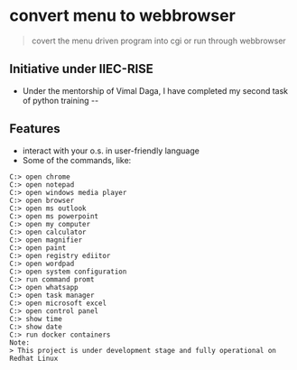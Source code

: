 # convert menu to webbrowser
> covert the menu driven program into cgi or run through webbrowser
## Initiative under IIEC-RISE
- Under the mentorship of Vimal Daga, I have completed my second task of python training
--
## Features
- interact with your o.s. in user-friendly language
- Some of the commands, like: 
```shell
C:> open chrome
C:> open notepad
C:> open windows media player
C:> open browser
C:> open ms outlook
C:> open ms powerpoint
C:> open my computer
C:> open calculator
C:> open magnifier
C:> open paint
C:> open registry ediitor
C:> open wordpad
C:> open system configuration
C:> run command promt
C:> open whatsapp
C:> open task manager
C:> open microsoft excel
C:> open control panel
C:> show time
C:> show date
C:> run docker containers
Note: 
> This project is under development stage and fully operational on Redhat Linux
